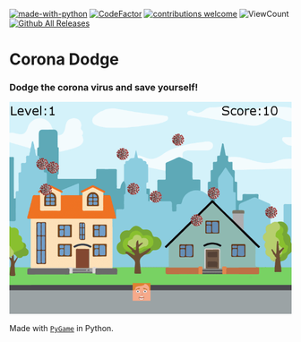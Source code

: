 [![made-with-python](https://img.shields.io/static/v1?label=Made%20with&message=Python&logo=python&labelColor=FFD745&color=3475A7)](https://www.python.org/)
[![CodeFactor](https://www.codefactor.io/repository/github/sourhub226/corona-dodge-game/badge)](https://www.codefactor.io/repository/github/sourhub226/corona-dodge-game)
[![contributions welcome](https://img.shields.io/badge/contributions-welcome-brightgreen.svg?style=flat)](https://github.com/sourhub226/corona-dodge-game/issues)
![ViewCount](https://views.whatilearened.today/views/github/sourhub226/corona-dodge-game.svg)
[![Github All Releases](https://img.shields.io/github/downloads/sourhub226/corona-dodge-game/total.svg)](https://github.com/sourhub226/corona-dodge-game/releases)

# Corona Dodge

### Dodge the corona virus and save yourself!

<img src="gameplay.png" alt="gameplay" width=650>

Made with [`PyGame`](https://pypi.org/project/pygame/) in Python.
